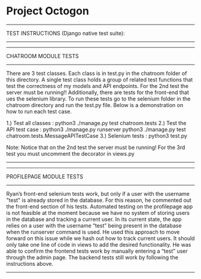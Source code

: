 # Project Octogon

*******************************************************************************************
TEST INSTRUCTIONS (Django native test suite):
*******************************************************************************************


*******************************************************************************************
CHATROOM MODULE TESTS
*******************************************************************************************
There are 3 test classes. Each class is in test.py in the chatroom folder of this directory.
A single test class holds a group of related test functions that test the correctness of my
models and API endpoints. For the 2nd test the server must be running!! Additionally, there
are tests for the front-end that ues the selenium library. To run these tests go to the 
selenium folder in the chatroom directory and run the test.py file. Below is a demonstration 
on how to run each test case.

1.) Test all classes        :   python3 ./manage.py test chatroom.tests
2.) Test the API test case  :   python3 ./manage.py runserver 
                                python3 ./manage.py test chatroom.tests.MessageAPITestCase
3.) Selenium tests          :   python3 test.py

Note: Notice that on the 2nd test the server must be running!
      For the 3rd test you must uncomment the decorator in views.py
*******************************************************************************************


*******************************************************************************************
PROFILEPAGE MODULE TESTS
*******************************************************************************************
Ryan’s front-end selenium tests work, but only if a user with the username "test" is 
already stored in the database. For this reason, he commented out the front-end section 
of his tests. Automated testing on the profilepage app is not feasible at the moment 
because we have no system of storing users in the database and tracking a current user. In 
its current state, the app relies on a user with the username “test” being present in the 
database when the runserver command is used. He used this approach to move forward on this 
issue while we hash out how to track current users. It should only take one line of code 
in views to add the desired functionality. He was able to confirm the frontend tests work 
by manually entering a “test” user through the admin page. The backend tests still work 
by following the instructions above.
*******************************************************************************************
